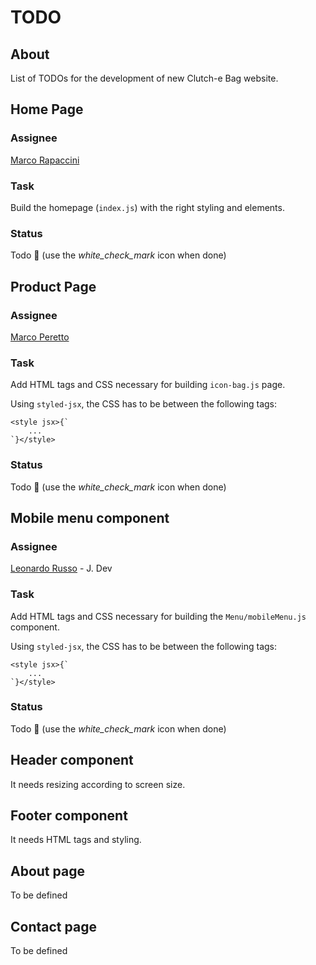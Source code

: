 # TODO
## About
List of TODOs for the development of new Clutch-e Bag website.

## Home Page
### Assignee
[Marco Rapaccini](https://github.com/rapaccinim)

### Task
Build the homepage (`index.js`) with the right styling and elements.

### Status
Todo 🔲 (use the _white_check_mark_ icon when done)

## Product Page
### Assignee
[Marco Peretto](https://github.com/mperetto)

### Task
Add HTML tags and CSS necessary for building `icon-bag.js` page.

Using `styled-jsx`, the CSS has to be between the following tags:
```
<style jsx>{`
    ...
`}</style>
```

### Status
Todo 🔲 (use the _white_check_mark_ icon when done)

## Mobile menu component
### Assignee
[Leonardo Russo](https://github.com/LeonardoRusso1) - J. Dev

### Task
Add HTML tags and CSS necessary for building the `Menu/mobileMenu.js` component.

Using `styled-jsx`, the CSS has to be between the following tags:
```
<style jsx>{`
    ...
`}</style>
```

### Status
Todo 🔲 (use the _white_check_mark_ icon when done)

## Header component
It needs resizing according to screen size.

## Footer component
It needs HTML tags and styling.

## About page
To be defined

## Contact page
To be defined